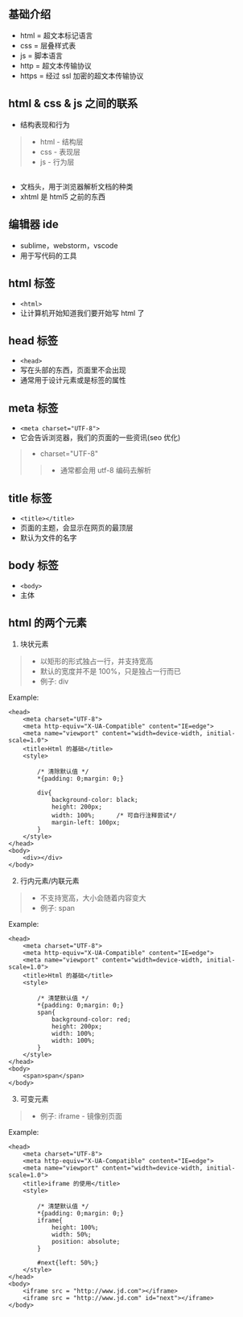 ## 基础介绍
+ html = 超文本标记语言
+ css = 层叠样式表
+ js = 脚本语言
+ http = 超文本传输协议
+ https = 经过 ssl 加密的超文本传输协议


## html & css & js 之间的联系
+ 结构表现和行为
> + html - 结构层
> + css - 表现层
> + js - 行为层


## <!DOCTYPE html>
+ 文档头，用于浏览器解析文档的种类
+ xhtml 是 html5 之前的东西


## 编辑器 ide
+ sublime，webstorm，vscode
+ 用于写代码的工具


## html 标签
+ ```<html>```
+ 让计算机开始知道我们要开始写 html 了


## head 标签
+ ```<head>```
+ 写在头部的东西，页面里不会出现
+ 通常用于设计元素或是标签的属性


## meta 标签
+ ```<meta charset="UTF-8">```
+ 它会告诉浏览器，我们的页面的一些资讯(seo 优化)
> + charset="UTF-8"
> > + 通常都会用 utf-8 编码去解析


## title 标签
+ ```<title></title>```
+ 页面的主题，会显示在网页的最顶层
+ 默认为文件的名字


## body 标签
+ ```<body>```
+ 主体


## html 的两个元素
1. 块状元素
> + 以矩形的形式独占一行，并支持宽高
> + 默认的宽度并不是 100%，只是独占一行而已
> + 例子: div

Example:
```
<head>
    <meta charset="UTF-8">
    <meta http-equiv="X-UA-Compatible" content="IE=edge">
    <meta name="viewport" content="width=device-width, initial-scale=1.0">
    <title>Html 的基础</title>
    <style>

        /* 清除默认值 */
        *{padding: 0;margin: 0;}

        div{
            background-color: black;
            height: 200px;
            width: 100%;      /* 可自行注释尝试*/
            margin-left: 100px;
        }
    </style>
</head>
<body>
    <div></div>
</body>
```

2. 行内元素/内联元素
> + 不支持宽高，大小会随着内容变大
> + 例子: span

Example:
```
<head>
    <meta charset="UTF-8">
    <meta http-equiv="X-UA-Compatible" content="IE=edge">
    <meta name="viewport" content="width=device-width, initial-scale=1.0">
    <title>Html 的基础</title>
    <style>

        /* 清楚默认值 */
        *{padding: 0;margin: 0;}
        span{
            background-color: red;
            height: 200px;
            width: 100%;
            width: 100%;
        }
    </style>
</head>
<body>
    <span>span</span>
</body>
```

3. 可变元素
> + 例子: iframe - 镜像别页面

Example:
```
<head>
    <meta charset="UTF-8">
    <meta http-equiv="X-UA-Compatible" content="IE=edge">
    <meta name="viewport" content="width=device-width, initial-scale=1.0">
    <title>iframe 的使用</title>
    <style>

        /* 清楚默认值 */
        *{padding: 0;margin: 0;}
        iframe{
            height: 100%;
            width: 50%;
            position: absolute;
        }

        #next{left: 50%;}
    </style>
</head>
<body>
    <iframe src = "http://www.jd.com"></iframe>
    <iframe src = "http://www.jd.com" id="next"></iframe>
</body>
```






















